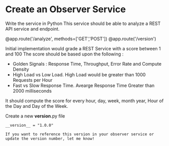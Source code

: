 # Create an Observer Service 
Write the service in Python
This service should be able to analyze a REST API service and endpoint. 

@app.route('/analyze', methods=['GET','POST'])
@app.route('/version')


Initial implementation would  grade a REST Service with a score between 1 and 100
The score should be based upon the following : 
  - Golden Signals : Response Time, Throughput, Error Rate and Compute Density
  - High Load vs Low Load.  High Load would be greater than 1000 Requests per Hour
  - Fast vs Slow Response Time.  Avearge Response Time Greater than 2000 milliseconds 

It should compute the score for  every hour, day, week, month year,  Hour of the Day and Day of the Week.


Create a new __version__.py file 

```
__version__ = "1.0.0"

If you want to reference this version in your observer service or update the version number, let me know!
